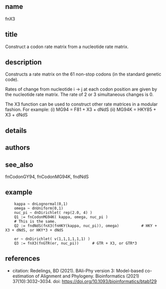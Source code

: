 ## name
fnX3

## title
Construct a codon rate matrix from a nucleotide rate matrix.

## description
Constructs a rate matrix on the 61 non-stop codons (in the standard genetic code).

Rates of change from nucleotide i -> j at each codon position are given by the
nucleotide rate matrix.  The rate of 2 or 3 simultaneous changes is 0.

The X3 function can be used to construct other rate matrices in a modular fashion.
For example:
  (i)  MG94  = F81 + X3 + dNdS
  (ii) MG94K = HKY85 + X3 + dNdS

## details
## authors
## see_also
fnCodonGY94, fnCodonMG94K, fndNdS

## example

        kappa ~ dnLognormal(0,1)
        omega ~ dnUniform(0,1)
        nuc_pi ~ dnDirichlet( rep(2.0, 4) )
        Q1 := fnCodonMG94K( kappa, omega, nuc_pi )
        # This is the same.
        Q2 := fndNdS(fnX3(fnHKY(kappa, nuc_pi)), omega)          # HKY + X3 + dNdS, or HKY*3 + dNdS

        er ~ dnDirichlet( v(1,1,1,1,1,1) )
        Q3 := fnX3(fnGTR(er, nuc_pi))      # GTR + X3, or GTR*3

## references
- citation: Redelings, BD (2021). BAli-Phy version 3: Model-based co-estimation of Alignment
       and Phylogeny.  Bioinformatics (2021) 37(10):3032–3034.
  doi: https://doi.org/10.1093/bioinformatics/btab129
